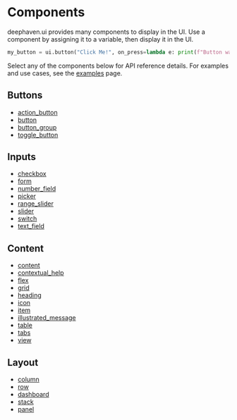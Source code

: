 # Components

deephaven.ui provides many components to display in the UI. Use a component by assigning it to a variable, then display it in the UI.

```python
my_button = ui.button("Click Me!", on_press=lambda e: print(f"Button was clicked! {e}"))
```

Select any of the components below for API reference details. For examples and use cases, see the [examples](../examples) page.

## Buttons

- [action_button](action_button)
- [button](button)
- [button_group](button_group)
- [toggle_button](toggle_button)

## Inputs

- [checkbox](checkbox)
- [form](form)
- [number_field](number_field)
- [picker](picker)
- [range_slider](range_slider)
- [slider](slider)
- [switch](switch)
- [text_field](text_field)

## Content

- [content](content)
- [contextual_help](contextual_help)
- [flex](flex)
- [grid](grid)
- [heading](heading)
- [icon](icon)
- [item](item)
- [illustrated_message](illustrated_message)
- [table](table)
- [tabs](tabs)
- [view](view)

## Layout

- [column](column)
- [row](row)
- [dashboard](dashboard)
- [stack](stack)
- [panel](panel)
